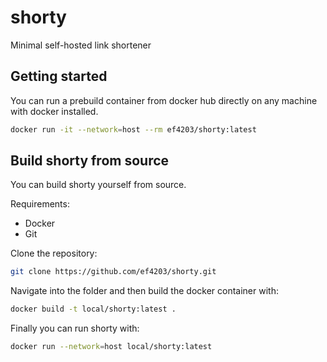 # shorty
Minimal self-hosted link shortener

## Getting started
You can run a prebuild container from docker hub directly on any machine with docker installed.

```sh
docker run -it --network=host --rm ef4203/shorty:latest
```

## Build shorty from source
You can build shorty yourself from source.

Requirements:
- Docker
- Git

Clone the repository:
```sh
git clone https://github.com/ef4203/shorty.git
```
Navigate into the folder and then build the docker container with:
```sh
docker build -t local/shorty:latest .
```
Finally you can run shorty with:
```sh
docker run --network=host local/shorty:latest
```
